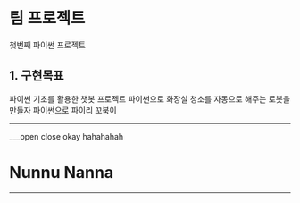 # 팀 프로젝트
첫번째 파이썬 프로젝트

## 1. 구현목표
파이썬 기초를 활용한 챗봇 프로젝트
파이썬으로 화장실 청소를 자동으로 해주는 로봇을 만들자
파이썬으로 파이리 꼬북이 
***
___open close
okay hahahahah 
# Nunnu Nanna
***